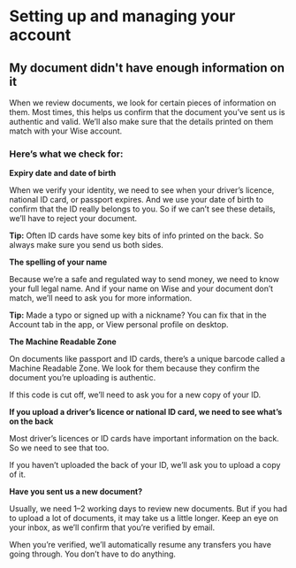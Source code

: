 # Setting up and managing your account  
## My document didn't have enough information on it  
When we review documents, we look for certain pieces of information on them. Most times, this helps us confirm that the document you’ve sent us is authentic and valid. We’ll also make sure that the details printed on them match with your Wise account. 

### Here’s what we check for:

**Expiry date and date of birth**

When we verify your identity, we need to see when your driver’s licence, national ID card, or passport expires. And we use your date of birth to confirm that the ID really belongs to you. So if we can’t see these details, we’ll have to reject your document. 

**Tip:** Often ID cards have some key bits of info printed on the back. So always make sure you send us both sides. 

**The spelling of your name**

Because we’re a safe and regulated way to send money, we need to know your full legal name. And if your name on Wise and your document don’t match, we’ll need to ask you for more information.

 **Tip:** Made a typo or signed up with a nickname? You can fix that in the Account tab in the app, or View personal profile on desktop. 

**The Machine Readable Zone**

On documents like passport and ID cards, there’s a unique barcode called a Machine Readable Zone. We look for them because they confirm the document you’re uploading is authentic.

If this code is cut off, we’ll need to ask you for a new copy of your ID. 

**If you upload a driver’s licence or national ID card, we need to see what’s on the back**

Most driver’s licences or ID cards have important information on the back. So we need to see that too.

If you haven’t uploaded the back of your ID, we’ll ask you to upload a copy of it. 

**Have you sent us a new document?**

Usually, we need 1–2 working days to review new documents. But if you had to upload a lot of documents, it may take us a little longer. Keep an eye on your inbox, as we’ll confirm that you’re verified by email. 

When you’re verified, we’ll automatically resume any transfers you have going through. You don’t have to do anything.
